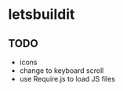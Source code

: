 letsbuildit
===========
## TODO
- icons
- change to keyboard scroll
- use Require.js to load JS files